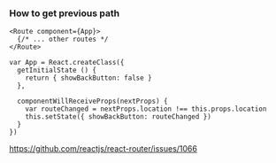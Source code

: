 ### How to get previous path

```
<Route component={App}>
  {/* ... other routes */
</Route>

var App = React.createClass({
  getInitialState () {
    return { showBackButton: false }
  },

  componentWillReceiveProps(nextProps) {
    var routeChanged = nextProps.location !== this.props.location
    this.setState({ showBackButton: routeChanged })
  }
})
```

<https://github.com/reactjs/react-router/issues/1066>